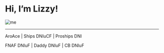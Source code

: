 # Hi, I’m Lizzy!
![me](https://github.com/user-attachments/assets/d6f62f5a-88a9-40ad-8592-e8047804b9ed)

---
AroAce | Ships DNIuCF | Proships DNI

FNAF DNIuF | Daddy DNIuF  | CB DNIuF
